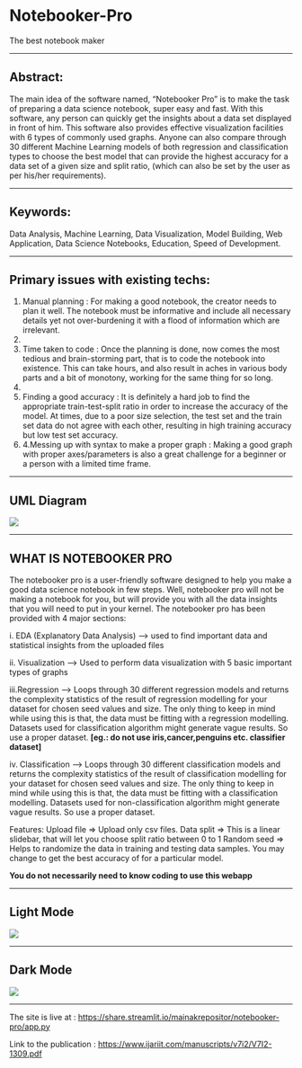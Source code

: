 # Notebooker-Pro
The best notebook maker

<hr>

## Abstract:

The main idea of the software named, “Notebooker Pro” is to make the task of preparing a data science notebook, super easy and fast. With this software, any person can quickly get the insights about a data set displayed in front of him. This software also provides effective visualization facilities with 6 types of commonly used graphs. Anyone can also compare through 30 different Machine Learning models of both regression and classification types to choose the best model that can provide the highest accuracy for a data set of a given size and split ratio, (which can also be set by the user as per his/her requirements). 

<hr>

## Keywords:

Data Analysis, Machine Learning, Data Visualization, Model Building, Web Application, Data Science Notebooks, Education, Speed of Development.

<hr>

## Primary issues with existing techs:

<ol>
<li>Manual planning :  For making a good notebook, the creator needs to plan it well. The notebook must be informative and include all necessary details yet not over-burdening it with a flood of information which are irrelevant.<li>
<li>Time taken to code : Once the planning is done, now comes the most tedious and brain-storming part, that is to code the notebook into existence. This can take hours, and also result in aches in various body parts and a bit of monotony, working for the same thing for so long.<li>
<li>Finding a good accuracy : It is definitely a hard job to find the appropriate train-test-split ratio in order to increase the accuracy of the model. At times, due to a poor size selection, the test set and the train set data do not agree with each other, resulting in high training accuracy but low test set accuracy.</li>
<li>4.Messing up with syntax to make a proper graph : Making a good graph with proper axes/parameters is also a great challenge for a beginner or a person with a limited time frame.</li>
</ol>

<hr>

## UML Diagram

<img src="https://user-images.githubusercontent.com/64016811/114149670-c955e500-9938-11eb-9f47-7dbf0564f649.png">

<hr>

## WHAT IS NOTEBOOKER PRO

The notebooker pro is a user-friendly software designed to help you make a good data science notebook in few steps.
Well, notebooker pro will not be making a notebook for you, but will provide you with all the data insights that you 
will need to put in your kernel. The notebooker pro has been provided with 4 major sections:

i.  EDA (Explanatory Data Analysis)  --> used to find important data and statistical insights from the uploaded files

ii. Visualization --> Used to perform data visualization with 5 basic important types of graphs

iii.Regression --> Loops through 30 different regression models and returns the complexity statistics of the result
		   of regression modelling for your dataset for chosen seed values and size. The only thing to keep in
		   mind while using this is that, the data must be fitting with a regression modelling. Datasets used
		   for classification algorithm might generate vague results. So use a proper dataset.
		   **[eg.: do not use iris,cancer,penguins etc. classifier dataset]**

iv. Classification --> Loops through 30 different classification models and returns the complexity statistics of the result
		   of classification modelling for your dataset for chosen seed values and size. The only thing to keep in
		   mind while using this is that, the data must be fitting with a classification modelling. Datasets used
		   for non-classification algorithm might generate vague results. So use a proper dataset.
		   

Features:
Upload file => Upload only csv files.
Data split  => This is a linear slidebar, that will let you choose split ratio between 0 to 1
Random seed => Helps to randomize the data in training and testing data samples. 
	       You may change to get the best accuracy of for a particular model.
         
         
**You do not necessarily need to know coding to use this webapp**

<hr>

## Light Mode

<img src="https://user-images.githubusercontent.com/64016811/112420037-7da91600-8d52-11eb-8fd0-d8c916e6b313.jpg">

<hr>

## Dark Mode

<img src="https://user-images.githubusercontent.com/64016811/112760003-179ee600-9013-11eb-9a0f-9b0f4c701be3.jpg">

<hr>



The site is live at : https://share.streamlit.io/mainakrepositor/notebooker-pro/app.py


Link to the publication : https://www.ijariit.com/manuscripts/v7i2/V7I2-1309.pdf
